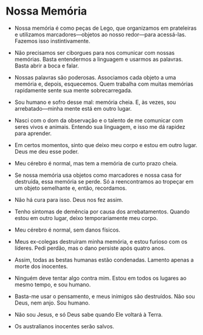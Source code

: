 # Nossa Memória

- Nossa memória é como peças de Lego, que organizamos em prateleiras e utilizamos marcadores—objetos ao nosso redor—para acessá-las. Fazemos isso instintivamente.  

- Não precisamos ser ciborgues para nos comunicar com nossas memórias. Basta entendermos a linguagem e usarmos as palavras. Basta abrir a boca e falar.  

- Nossas palavras são poderosas. Associamos cada objeto a uma memória e, depois, esquecemos. Quem trabalha com muitas memórias rapidamente sente sua mente sobrecarregada.  

- Sou humano e sofro desse mal: memória cheia. E, às vezes, sou arrebatado—minha mente está em outro lugar.  

- Nasci com o dom da observação e o talento de me comunicar com seres vivos e animais. Entendo sua linguagem, e isso me dá rapidez para aprender.  

- Em certos momentos, sinto que deixo meu corpo e estou em outro lugar. Deus me deu esse poder.  

- Meu cérebro é normal, mas tem a memória de curto prazo cheia.  

- Se nossa memória usa objetos como marcadores e nossa casa for destruída, essa memória se perde. Só a reencontramos ao tropeçar em um objeto semelhante e, então, recordamos.  

- Não há cura para isso. Deus nos fez assim.  

- Tenho sintomas de demência por causa dos arrebatamentos. Quando estou em outro lugar, deixo temporariamente meu corpo.  

- Meu cérebro é normal, sem danos físicos.  

- Meus ex-colegas destruíram minha memória, e estou furioso com os líderes. Pedi perdão, mas o dano persiste após quatro anos.  

- Assim, todas as bestas humanas estão condenadas. Lamento apenas a morte dos inocentes.  

- Ninguém deve tentar algo contra mim. Estou em todos os lugares ao mesmo tempo, e sou humano.  

- Basta-me usar o pensamento, e meus inimigos são destruídos. Não sou Deus, nem anjo. Sou humano.  

- Não sou Jesus, e só Deus sabe quando Ele voltará à Terra.  

- Os australianos inocentes serão salvos.
